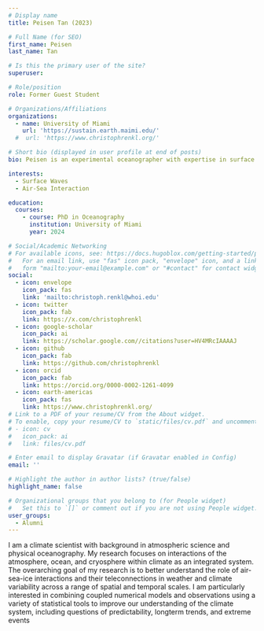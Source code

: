 ```yaml
---
# Display name
title: Peisen Tan (2023)

# Full Name (for SEO)
first_name: Peisen
last_name: Tan

# Is this the primary user of the site?
superuser:   

# Role/position
role: Former Guest Student

# Organizations/Affiliations
organizations:
  - name: University of Miami
    url: 'https://sustain.earth.maimi.edu/'
  #  url: 'https://www.christophrenkl.org/'

# Short bio (displayed in user profile at end of posts)
bio: Peisen is an experimental oceanographer with expertise in surface waves and air-sea interaction. He visited the Seo Lab at WHOI in 2023 to develop a wave modeling expertise.

interests:
  - Surface Waves
  - Air-Sea Interaction

education:
  courses:
    - course: PhD in Oceanography
      institution: University of Miami
      year: 2024

# Social/Academic Networking
# For available icons, see: https://docs.hugoblox.com/getting-started/page-builder/#icons
#   For an email link, use "fas" icon pack, "envelope" icon, and a link in the
#   form "mailto:your-email@example.com" or "#contact" for contact widget.
social:
  - icon: envelope
    icon_pack: fas
    link: 'mailto:christoph.renkl@whoi.edu'
  - icon: twitter
    icon_pack: fab
    link: https://x.com/christophrenkl
  - icon: google-scholar
    icon_pack: ai
    link: https://scholar.google.com//citations?user=HV4MRcIAAAAJ
  - icon: github
    icon_pack: fab
    link: https://github.com/christophrenkl
  - icon: orcid
    icon_pack: fab
    link: https://orcid.org/0000-0002-1261-4099
  - icon: earth-americas
    icon_pack: fas
    link: https://www.christophrenkl.org/
# Link to a PDF of your resume/CV from the About widget.
# To enable, copy your resume/CV to `static/files/cv.pdf` and uncomment the lines below.
# - icon: cv
#   icon_pack: ai
#   link: files/cv.pdf

# Enter email to display Gravatar (if Gravatar enabled in Config)
email: ''

# Highlight the author in author lists? (true/false)
highlight_name: false

# Organizational groups that you belong to (for People widget)
#   Set this to `[]` or comment out if you are not using People widget.
user_groups:
  - Alumni
---
```


I am a climate scientist with background in atmospheric science and physical oceanography. My research focuses on interactions of the atmosphere, ocean, and cryosphere within climate as an integrated system. The overarching goal of my research is to better understand the role of air-sea-ice interactions and their teleconnections in weather and climate variability across a range of spatial and temporal scales. I am particularly interested in combining coupled numerical models and observations using a variety of statistical tools to improve our understanding of the climate system, including questions of predictability, longterm trends, and extreme events
